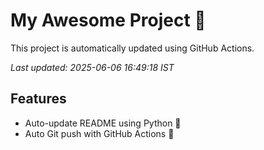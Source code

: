 # My Awesome Project 🚀

This project is automatically updated using GitHub Actions.

_Last updated: 2025-06-06 16:49:18 IST_

## Features
- Auto-update README using Python 🐍
- Auto Git push with GitHub Actions 🤖
